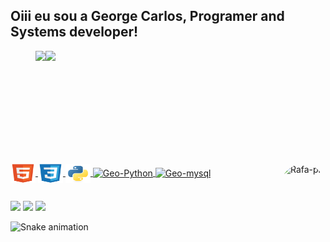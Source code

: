 ## Oiii eu sou a George Carlos, Programer and Systems developer!
<div align="center">
  <a href="https://github.com/ogeorgecarlos">
 <figure style="display:flex; flex-direction=row; align-items: center;">
  <img height="150em" src="https://github-readme-stats.vercel.app/api?username=ogeorgecarlos&show_icons=true&theme=dark&include_all_commits=true&count_private=true"/>
  <img height="150em" src="https://github-readme-stats.vercel.app/api/top-langs/?username=ogeorgecarlos&layout=compact&langs_count=7&theme=dark"/>
 <figure>
</div>
<div style="display: inline_block"><br>
  <img align="center" alt="Geo-HTML" height="30" width="40" src="https://raw.githubusercontent.com/devicons/devicon/master/icons/html5/html5-original.svg">
  <img align="center" alt="Geo-CSS" height="30" width="40" src="https://raw.githubusercontent.com/devicons/devicon/master/icons/css3/css3-original.svg">
  <img align="center" alt="Geo-Python" height="30" width="40" src="https://raw.githubusercontent.com/devicons/devicon/master/icons/python/python-original.svg">
  <img align="center" alt="Geo-Python" height="30" width="40" src="https://cdn.jsdelivr.net/gh/devicons/devicon/icons/django/django-plain.svg">
  <img align="center" alt="Geo-mysql" height="30" width="40" src="https://cdn.jsdelivr.net/gh/devicons/devicon/icons/mysql/mysql-plain.svg" />
  <img align="right" alt="Rafa-pic" height="150" style="border-radius:50px;" src="https://media.discordapp.net/attachments/639956127056134178/890373478988013628/Publicacoes_Instagram_1_1.png?width=676&height=676">
</div>
  
  ##
 
<div> 
   <a href="https://www.linkedin.com/in/george-carlos-gomes-a7a73396/" target="_blank"><img src="https://img.shields.io/badge/-LinkedIn-%230077B5?style=for-the-badge&logo=linkedin&logoColor=white" target="_blank"></a> 
  <a href="https://instagram.com/orgeorgecarlos" target="_blank"><img src="https://img.shields.io/badge/-Instagram-%23E4405F?style=for-the-badge&logo=instagram&logoColor=white" target="_blank"></a>
  <a href = "mailto:georgecarlos@live.com"><img src="https://img.shields.io/badge/Microsoft_Outlook-0078D4?style=for-the-badge&logo=microsoft-outlook&logoColor=white" target="_blank"></a>
  
 
  ![Snake animation](https://github.com/ogeorgecarlos/ogeorgecarlos/blob/output/github-contribution-grid-snake.svg)
 
</div>
